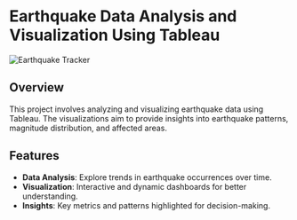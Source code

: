 # Earthquake Data Analysis and Visualization Using Tableau
![Earthquake Tracker](https://github.com/user-attachments/assets/eb64ae49-246b-4efa-963c-6fd4f4288853)

## Overview
This project involves analyzing and visualizing earthquake data using Tableau. The visualizations aim to provide insights into earthquake patterns, magnitude distribution, and affected areas.

## Features
- **Data Analysis**: Explore trends in earthquake occurrences over time.
- **Visualization**: Interactive and dynamic dashboards for better understanding.
- **Insights**: Key metrics and patterns highlighted for decision-making.
